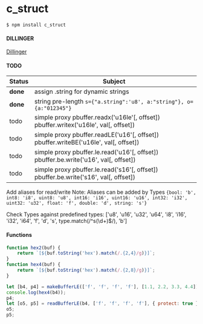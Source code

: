 # c_struct
`$ npm install c_struct`

#### DILLINGER
[Dillinger][Dillinger]

#### TODO
|Status|Subject|
|------|-------|
|**done**|assign .string for dynamic strings|
|**done**|string pre-length `s={"a.string":'u8', a:"string"}, o={a:"012345"}`|
|todo|simple proxy pbuffer.readx('u16le'[, offset]) pbuffer.writex('u16le', val[, offset])|
|todo|simple proxy pbuffer.readLE('u16'[, offset]) pbuffer.writeBE('u16le', val[, offset])|
|todo|simple proxy pbuffer.le.read('u16'[, offset]) pbuffer.be.write('u16', val[, offset])|
|todo|simple proxy pbuffer.le.read('s16'[, offset]) pbuffer.be.write('s16', val[, offset])|

Add aliases for read/write
Note: Aliases can be added by Types `{bool: 'b', int8: 'i8', uint8: 'u8', int16: 'i16', uint16: 'u16', int32: 'i32', uint32: 'u32', float: 'f', double: 'd', string: 's'}`

Check Types against predefined types:
['u8', 'u16', 'u32', 'u64', 'i8', 'i16', 'i32', 'i64', 'f', 'd', 's', type.match(/^s(\d+)$/), 'b']

#### Functions
```javascript
function hex2(buf) {
    return `[${buf.toString('hex').match(/.{2,4}/g)}]`;
}
function hex4(buf) {
    return `[${buf.toString('hex').match(/.{2,8}/g)}]`;
}

let [b4, p4] = makeBufferLE(['f', 'f', 'f', 'f'], [1.1, 2.2, 3.3, 4.4]);
console.log(hex4(b4));
p4;
let [o5, p5] = readBufferLE(b4, ['f', 'f', 'f', 'f'], { protect: true });
o5;
p5;
```
[Dillinger]: <https://dillinger.io>